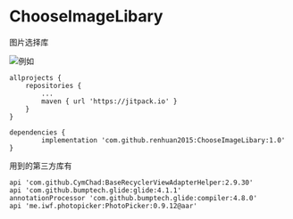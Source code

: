 # ChooseImageLibary
图片选择库

![例如](https://github.com/renhuan2015/ChooseImageLibary/blob/master/app/img/a.jpg)


	allprojects {
		repositories {
			...
			maven { url 'https://jitpack.io' }
		}
	}
  
	dependencies {
	        implementation 'com.github.renhuan2015:ChooseImageLibary:1.0'
	}

用到的第三方库有

    api 'com.github.CymChad:BaseRecyclerViewAdapterHelper:2.9.30'
    api 'com.github.bumptech.glide:glide:4.1.1'
    annotationProcessor 'com.github.bumptech.glide:compiler:4.8.0'
    api 'me.iwf.photopicker:PhotoPicker:0.9.12@aar'
